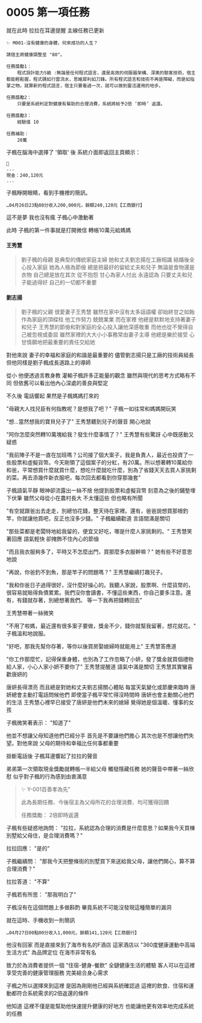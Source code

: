 # 0005 第一項任務

就在此時
拉拉在耳邊提醒
主線任務已更新

```
✨ M001-沒有健康的身體，何來成功的人生？

請宿主將健康調整至 "80"。

任務獎勵1：
    程式設計能力S級 :無論是任何程式語言，還是高效的伺服器架構、深奧的駭客技術，宿主都能輕鬆握，程式碼如行雲流水，思維犀利如刀鋒。所有程式語言和技術不再是障礙，而是如指掌之物。就算新的程式語言，宿主只要看過一次，就可以做到靈活運用的地步。

任務獎勵2：
    只要是系統判定對健康有幫助的合理消費，系統將給予2倍 ’即時’ 返還。
 
任務獎勵3：
    經驗值 10
 
任務補助：
    20萬
```

子楓在腦海中選擇了 '領取' 後
系統介面即返回主頁顯示：

```
📰
...
現金：240,120元
...
```

子楓睜開眼睛，看到手機裡的簡訊。

`…04月26日23點08分收入200,000元，餘額240,120元【工商銀行】`

這不是夢
我也沒有瘋
子楓心中激動著

此時
子楓的第一件事就是打開微信
轉帳10萬元給媽媽

#### 王秀慧
>劉子楓的母親
是典型的傳統家庭主婦
她和丈夫劉志揚在工廠相識
結婚後全心投入家庭
她為人極為節儉
總是把最好的留給丈夫和兒子
無論是食物還是衣物
自己總是放在其次
從不抱怨
甘心為家人付出
永遠認為
只要丈夫和兒子能過得好
自己的一切都不重要


#### 劉志揚
> 劉子楓的父親
很愛妻子王秀慧
雖然在家中沒有太多話語權
卻始終甘之如飴
作為家庭的頂樑柱
他工作努力
兢兢業業
而在家裡
他總是默默地支持著妻子和兒子
王秀慧的節儉和對家庭的全心投入讓他深感敬重
而他也從不覺得自己被忽視或委屈
雖然家裡的大大小小事務常由妻子主導
他總是樂於接受
心甘情願地把最重要的責任交給她


對他來說
妻子的幸福和家庭的和諧是最重要的
儘管劉志揚只是工廠的技術員組長
但他同樣是劉子楓成長道路上的導師

從小
他便透過言教身教
灌輸子楓許多正能量的觀念
雖然與現代的思考方式略有不同
但依舊可以看出他內心深處的善良與堅定

不久後
電話響起
果然是子楓媽媽打來的

"母親大人找兒臣有何指教呢？是想我了吧？"
子楓一如往常和媽媽開玩笑

"想…當然想我的寶貝兒子了"
王秀慧聽到兒子的聲音
開心地說

"阿你怎麼突然轉10萬塊給我？發生什麼事情了？"
王秀慧有些驚訝
心中既感動又疑惑

"我前陣子不是一直在加班嗎？公司接了個大案子，我是負責人，最近也投資了一些股票和虛擬貨幣。今天剛領了這個案子的分紅，有20萬。所以想著轉10萬給你和爸，平常想買什麼就買什麼，想吃什麼就吃什麼，別為了省錢天天去買人家挑剩的菜。再去添幾件新衣服吧，每次回去都看到你穿那幾套"

子楓語氣平靜
眼神卻流露出一絲不捨
他提到股票和虛擬貨幣
刻意為之後的鋪墊埋下伏筆
雖然父母從小在農村長大
不太懂這些
但也略有所聞

"有空就跟爸出去走走，別總怕花錢，整天待在家裡。還有，爸爸說想買那根釣竿，你就讓他買吧，反正也沒多少錢。"
子楓繼續勸道
言語間滿是關切

"那些菜都是老闆特地給我留的，便宜又好吃，哪是什麼人家挑剩的。"
王秀慧笑著回應
語氣輕快
卻掩飾不住內心的節儉

"而且我衣服夠多了，平時又不怎麼出門，買那麼多衣服幹嘛？"
她有些不好意思地說

"再說，你爸釣不到魚，那是竿子的問題嗎？"
王秀慧繼續打趣兒子。

"我和你爸日子過得很好，沒什麼好操心的。我聽人家說，股票啊、什麼貨幣的，很容易就賠得負債累累。我們沒你會讀書，不懂這些東西，你自己要多注意。還有，有錢就存著，別總想著我們。
等一下我再把錢轉回去"

王秀慧帶著一絲微笑

"不用了啦媽，最近還有很多案子要做，獎金不少，錢你就幫我留著，想花就花。"
子楓溫和地說服。

"好吧，那我先幫你存著，等你以後買房娶媳婦時就能用上"
王秀慧答應道

"你工作那麼忙，記得保重身體，也別為了工作忽略了小妍，發了獎金就買個禮物給人家，小心人家小妍不要你了"
王秀慧提醒道
語氣中滿是關切
王秀慧其實蠻喜歡唐妍的

唐妍長得漂亮
而且總是對她和丈夫劉志揚關心體貼
每當天氣變化或節慶來臨時
唐妍總會主動打電話問候他們
即使當子楓平常忙得沒時間時
唐妍也會主動關心他們的生活
王秀慧心裡早已接受了唐妍是他們未來的媳婦
覺得她是個溫暖、懂事的女孩

子楓微笑著表示：
"知道了"

他並不想讓父母知道他們已經分手
首先是不要讓他們擔心
其次也是不想讓他們失望。對他來說
父母的期待和幸福比任何事都重要

掛斷電話後
子楓耳邊響起了拉拉的聲音

弟弟第一次領取現金獎勵就轉帳一半給父母
觸發隱藏任務
她的聲音中帶著一絲欣慰
似乎對子楓的行為感到由衷滿意


> ✨ Y-001百善孝為先”
>
>此為長期任務、今後宿主為父母所花的合理消費、均可獲得回饋
>
>任務獎勵： 2倍即時返還


子楓有些疑惑地詢問：
"拉拉，系統認為合理的消費是什麼意思？如果我今天買棟別墅給父母住，是合理消費嗎？"

拉拉回應：
"是的"

子楓繼續問：
"那我今天把整條街的別墅買下來送給我父母，讓他們開心，算不算合理消費？"

拉拉答道：
"不算"

子楓若有所思：
"那我明白了"

子楓沒有在這個問題上多做斟酌
畢竟系統不可能沒發現這種簡單的漏洞

就在這時、手機收到一則簡訊

`…04月27日00點00分收入1,000元，餘額141,120元【工商銀行】`

他沒有回家
而是直接來到了海市有名的F酒店
這家酒店以
"360度健康運動中高端生活方式"
為品牌定位
在海市非常有名

致力於為消費者提供一個
"住宿-健身-餐飲"
全鏈健康生活的體驗
客人可以在這裡享受完善的健康管理服務
完美結合身心需求

子楓之所以選擇來到這裡
是因為剛剛他已經與系統確認過
這裡的飲食、住宿和運動都符合系統需求的2倍返還的條件

他知道
這裡不僅是能幫助他快速提升健康的好地方
也能讓他更有效率地完成系統的任務